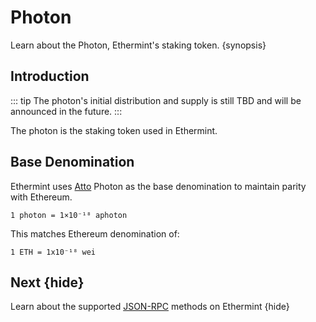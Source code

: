 <!--
order: 4
-->

# Photon

Learn about the Photon, Ethermint's staking token. {synopsis}

## Introduction

::: tip
The photon's initial distribution and supply is still TBD and will be announced in the future.
:::

The photon is the staking token used in Ethermint.

## Base Denomination

Ethermint uses [Atto](https://en.wikipedia.org/wiki/Atto-) Photon as the base denomination to maintain parity with Ethereum.

```
1 photon = 1×10⁻¹⁸ aphoton
```

This matches Ethereum denomination of:

```
1 ETH = 1x10⁻¹⁸ wei
```

## Next {hide}

Learn about the supported [JSON-RPC](json_rpc.md) methods on Ethermint {hide}
